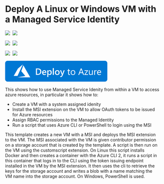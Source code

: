 # Deploy A Linux or Windows VM with a Managed Service Identity

<IMG SRC="https://azurequickstartsservice.blob.core.windows.net/badges/201-vm-msi/PublicLastTestDate.svg" />&nbsp;
<IMG SRC="https://azurequickstartsservice.blob.core.windows.net/badges/201-vm-msi/PublicDeployment.svg" />&nbsp;

<IMG SRC="https://azurequickstartsservice.blob.core.windows.net/badges/201-vm-msi/FairfaxLastTestDate.svg" />&nbsp;
<IMG SRC="https://azurequickstartsservice.blob.core.windows.net/badges/201-vm-msi/FairfaxDeployment.svg" />&nbsp;

<IMG SRC="https://azurequickstartsservice.blob.core.windows.net/badges/201-vm-msi/BestPracticeResult.svg" />&nbsp;
<IMG SRC="https://azurequickstartsservice.blob.core.windows.net/badges/201-vm-msi/CredScanResult.svg" />&nbsp;

<a href="https://portal.azure.com/#create/Microsoft.Template/uri/https%3A%2F%2Fraw.githubusercontent.com%2FAzure%2Fazure-quickstart-templates%2Fmaster%2F201-vm-msi%2Fazuredeploy.json" target="_blank">
    <img src="https://raw.githubusercontent.com/Azure/azure-quickstart-templates/master/1-CONTRIBUTION-GUIDE/images/deploytoazure.svg?sanitize=true"/>
</a>

This shows how to use Managed Service Idenity from within a VM to access azure resources, in particular it shows how to:

- Create a VM with a system assigned idenity
- Install the MSI extension on the VM to allow OAuth tokens to be issued for Azure resources
- Assign RBAC permissions to the Managed Identity
- Run a script that uses Azure CLI or PowerShell to login using the MSI

This template creates a new VM with a MSI and deploys the MSI extension to the VM. The MSI associated with the VM is given contributor permission on a storage account that is created by the template. A script is then run on the VM using the customscript extension.  On Linux this script installs Docker and then creates a container with the Azure CLI 2, it runs a script in this container that logs in to the CLI using the token issuing endpoint installed in the VM by the MSI extension. It then uses the cli to retrieve the keys for the storage account and writes a blob with a name matching the VM name into the storage account.  On Windows, PowerShell is used.

